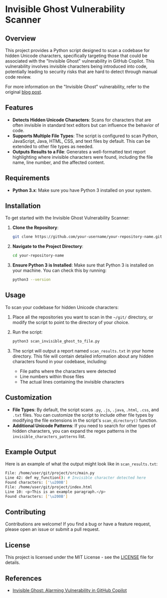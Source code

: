 # Invisible Ghost Vulnerability Scanner

## Overview

This project provides a Python script designed to scan a codebase for hidden Unicode characters, specifically targeting those that could be associated with the "Invisible Ghost" vulnerability in GitHub Copilot. This vulnerability involves invisible characters being introduced into code, potentially leading to security risks that are hard to detect through manual code review.

For more information on the "Invisible Ghost" vulnerability, refer to the original [blog post](https://www.apexhq.ai/blog/blog/invisible-ghost-alarming-vulnerability-in-github-copilot/).

## Features

- **Detects Hidden Unicode Characters**: Scans for characters that are often invisible in standard text editors but can influence the behavior of code.
- **Supports Multiple File Types**: The script is configured to scan Python, JavaScript, Java, HTML, CSS, and text files by default. This can be extended to other file types as needed.
- **Outputs Results to a File**: Generates a well-formatted text report highlighting where invisible characters were found, including the file name, line number, and the affected content.

## Requirements

- **Python 3.x**: Make sure you have Python 3 installed on your system.

## Installation

To get started with the Invisible Ghost Vulnerability Scanner:

1. **Clone the Repository**:
    ```bash
    git clone https://github.com/your-username/your-repository-name.git
    ```
2. **Navigate to the Project Directory**:
    ```bash
    cd your-repository-name
    ```
3. **Ensure Python 3 is Installed**:
    Make sure that Python 3 is installed on your machine. You can check this by running:
    ```bash
    python3 --version
    ```

## Usage

To scan your codebase for hidden Unicode characters:

1. Place all the repositories you want to scan in the `~/git/` directory, or modify the script to point to the directory of your choice.

2. Run the script:
    ```bash
    python3 scan_invisible_ghost_to_file.py
    ```

3. The script will output a report named `scan_results.txt` in your home directory. This file will contain detailed information about any hidden characters found in your codebase, including:
   - File paths where the characters were detected
   - Line numbers within those files
   - The actual lines containing the invisible characters

## Customization

- **File Types**: By default, the script scans `.py`, `.js`, `.java`, `.html`, `.css`, and `.txt` files. You can customize the script to include other file types by modifying the file extensions in the script's `scan_directory()` function.
- **Additional Unicode Patterns**: If you need to search for other types of hidden characters, you can expand the regex patterns in the `invisible_characters_patterns` list.

## Example Output

Here is an example of what the output might look like in `scan_results.txt`:
 ```bash
File: /home/user/git/project/src/main.py
Line 42: def my_function():​ # Invisible character detected here
Found characters: ['\u200B']
File: /home/user/git/project/index.html
Line 10: <p>​This is an example paragraph.</p>
Found characters: ['\u200B']
 ```

## Contributing

Contributions are welcome! If you find a bug or have a feature request, please open an issue or submit a pull request.

## License

This project is licensed under the MIT License - see the [LICENSE](LICENSE) file for details.

## References

- [Invisible Ghost: Alarming Vulnerability in GitHub Copilot](https://www.apexhq.ai/blog/blog/invisible-ghost-alarming-vulnerability-in-github-copilot/)
